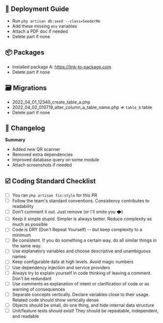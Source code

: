 ## 🚀 Deployment Guide
- Run `php artisan db:seed --class=SeederMe`
- Add these missing `env` variables
- Attach a PDF doc if needed
- Delete part if none


## 📦 Packages
- Installed package A: https://link-to-package.com
- Delete part if none


## 🗃️ Migrations
- 2022_04_01_12340_create_table_a.php
- 2022_04_02_010719_alter_column_a_table_name.php => `table_b` table
- Delete part if none


## 📝  Changelog
**Summary**
- Added new QR scanner
- Removed extra dependencies
- Improved database query on some module
- Attach screenshots if needed


## ☑️ Coding Standard Checklist
- [ ] You ran `php artisan fix:style` for this PR
- [ ] Follow the team's standard conventions. Consistency contributes to readability
- [ ] Don't comment it out. Just remove (or I'll smite you 🌩️)
- [ ] Keep it simple stupid. Simpler is always better. Reduce complexity as much as possible
- [ ] Code is DRY (Don't Repeat Yourself) -- but keep complexity to a minimum
- [ ] Be consistent. If you do something a certain way, do all similar things in the same way.
- [ ] Use explanatory variables and choose descriptive and unambiguous names
- [ ] Keep configurable data at high levels. Avoid magic numbers
- [ ] Use dependency injection and service providers
- [ ] Always try to explain yourself in code thinking of leaving a comment. Don't be redundant
- [ ] Use comments as explanation of intent or clarification of code or as warning of consequences
- [ ] Separate concepts vertically. Declare variables close to their usage. Related code should show vertically dense
- [ ] Objects should be small, do one thing, and hide internal data structure
- [ ] Unit/feature tests should exist! They should be repeatable, independent, and readable
